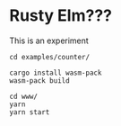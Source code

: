 # Rusty Elm???

This is an experiment

```
cd examples/counter/

cargo install wasm-pack
wasm-pack build

cd www/
yarn
yarn start
```
